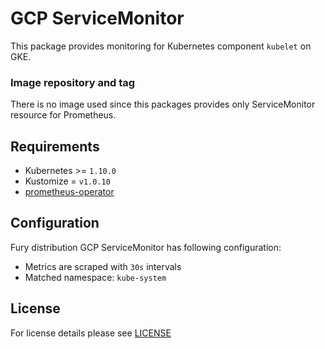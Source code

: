 # GCP ServiceMonitor 

This package provides monitoring for Kubernetes component `kubelet` on GKE. 

### Image repository and tag

There is no image used since this packages provides only ServiceMonitor resource
for Prometheus.

## Requirements

- Kubernetes >= `1.10.0`
- Kustomize = `v1.0.10`
- [prometheus-operator](../prometheus-operator)


## Configuration

Fury distribution GCP ServiceMonitor has following configuration:

- Metrics are scraped with `30s` intervals
- Matched namespace: `kube-system`


## License

For license details please see [LICENSE](https://sighup.io/fury/license)
